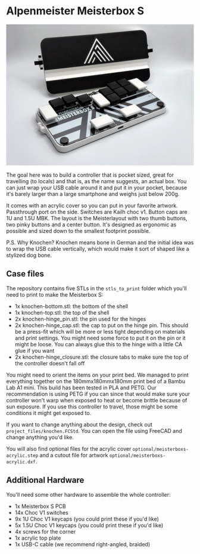 # Alpenmeister Meisterbox S 

![A leverless controller with a shell printed in black and white. The controller has a lid with a white logo on black background and a white groove. To the side of the shell lid a two closure tabs. The controller itself has 14 black or white buttons with low profile keycaps.](pictures/knochen_overview.jpeg "Overview of the Meisterbox S")

The goal here was to build a controller that is pocket sized, great for travelling (to locals) and that is, as the name suggests, an actual box. You can just wrap your USB cable around it and put it in your pocket, because it's barely larger than a large smartphone and weighs just below 200g.

It comes with an acrylic cover so you can put in your favorite artwork. Passthrough port on the side. Switches are Kailh choc v1. Button caps are 1U and 1.5U MBK. The layout is the Meisterlayout with two thumb buttons, two pinky buttons and a center button. It's designed as ergonomic as possible and sized down to the smallest footprint possible.

P.S. Why Knochen? Knochen means bone in German and the initial idea was to wrap the USB cable vertically, which would make it sort of shaped like a stylized dog bone.

## Case files

The repository contains five STLs in the `stls_to_print` folder which you'll need to print to make the Meisterbox S:

* 1x knochen-bottom.stl: the bottom of the shell
* 1x knochen-top.stl: the top of the shell
* 2x knochen-hinge_pin.stl: the pin used for the hinges
* 2x knochen-hinge_cap.stl: the cap to put on the hinge pin. This should be a press-fit which will be more or less tight depending on materials and print settings. You might need some force to put it on the pin or it might be loose. You can always glue this to the hinge with a little CA glue if you want
* 2x knochen-hinge_closure.stl: the closure tabs to make sure the top of the controller doesn't fall off

You might need to orient the items on your print bed. We managed to print everything together on the 180mmx180mmx180mm print bed of a Bambu Lab A1 mini. This build has been tested in PLA and PETG. Our recommendation is using PETG if you can since that would make sure your controller won't warp when exposed to heat or become brittle because of sun exposure. If you use this controller to travel, those might be some conditions it might get exposed to.

If you want to change anything about the design, check out `project_files/knochen.FCStd`. You can open the file using FreeCAD and change anything you'd like.

You will also find optional files for the acrylic cover `optional/meisterboxs-acrylic.step` and a cutout file for artwork `optional/meisterboxs-acrylic.dxf`.

## Additional Hardware

You'll need some other hardware to assemble the whole controller:
* 1x Meisterbox S PCB
* 14x Choc V1 switches
* 9x 1U Choc V1 keycaps (you could print these if you'd like)
* 5x 1.5U Choc V1 keycaps (you could print these if you'd like)
* 4x screws for the corner
* 1x acrylic top plate
* 1x USB-C cable (we recommend right-angled, braided)



